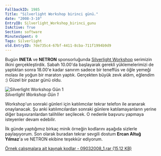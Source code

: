 ```yaml
---
FallbackID: 1985
Title: "Silverlight Workshop birinci günü."
date: "2008-3-10"
EntryID: Silverlight_Workshop_birinci_gunu
IsActive: True
Section: software
MinutesSpent: 0
Tags: Silverlight
old.EntryID: 7de735c4-67bf-4411-8cba-711f1994b9d9
---
```

Bugün **INETA** ve **NETRON** sponsorluğunda [Silverlight
Workshop](http://daron.yondem.com/tr/post/e52a84f7-3c2c-4ae5-8fd1-2b998eb25378)
serimizin ilkini gerçekleştirdik. Sabah 10.00'da başlayarak gerekli
yüklemelerimizi de yaptıktan sonra 18.00'e kadar sanırım sadece bir
teneffüs ve öğle yemeği molası ile yoğun bir maraton yaptık. Gerçekten
büyük zevk aldım, eğlendim :) Güzel bir pazar günü oldu.

![Silverlight Workshop Gün
1](media/Silverlight_Workshop_birinci_gunu/09032008_2.jpg)\
*Silverlight Workshop Gün 1*

Workshop'un sonraki günleri için katılımcılar tekrar telefon ile
aranarak onaylanacak. Şu anki katılımcılardan sonraki günlere
katılamayanların yerine diğer başvuranlardan talihliler seçilecek. O
nedenle başvuru yapmaya isteyenler devam edebilir.

İlk günde yaptığımız birkaç minik örneğin kodlarını aşağıda sizlerle
paylaşıyorum. Son olarak buradan tekrar sevgili dostum **Ercan Altuğ
Yılmaz**'a ve NETRON ekibine teşekkür ediyorum.

[Örnek çalışmalara ait kaynak kodlar - 09032008\_1.rar (15,12
KB)](media/Silverlight_Workshop_birinci_gunu/09032008_1.rar)



